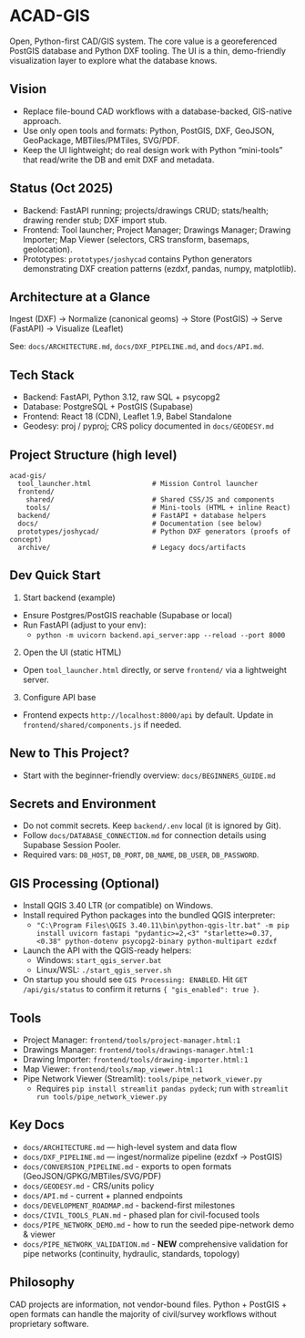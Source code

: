 # ACAD-GIS

Open, Python-first CAD/GIS system. The core value is a georeferenced PostGIS database and Python DXF tooling. The UI is a thin, demo-friendly visualization layer to explore what the database knows.

## Vision
- Replace file-bound CAD workflows with a database-backed, GIS-native approach.
- Use only open tools and formats: Python, PostGIS, DXF, GeoJSON, GeoPackage, MBTiles/PMTiles, SVG/PDF.
- Keep the UI lightweight; do real design work with Python “mini-tools” that read/write the DB and emit DXF and metadata.

## Status (Oct 2025)
- Backend: FastAPI running; projects/drawings CRUD; stats/health; drawing render stub; DXF import stub.
- Frontend: Tool launcher; Project Manager; Drawings Manager; Drawing Importer; Map Viewer (selectors, CRS transform, basemaps, geolocation).
- Prototypes: `prototypes/joshycad` contains Python generators demonstrating DXF creation patterns (ezdxf, pandas, numpy, matplotlib).

## Architecture at a Glance
Ingest (DXF) → Normalize (canonical geoms) → Store (PostGIS) → Serve (FastAPI) → Visualize (Leaflet)

See: `docs/ARCHITECTURE.md`, `docs/DXF_PIPELINE.md`, and `docs/API.md`.

## Tech Stack
- Backend: FastAPI, Python 3.12, raw SQL + psycopg2
- Database: PostgreSQL + PostGIS (Supabase)
- Frontend: React 18 (CDN), Leaflet 1.9, Babel Standalone
- Geodesy: proj / pyproj; CRS policy documented in `docs/GEODESY.md`

## Project Structure (high level)
```
acad-gis/
  tool_launcher.html               # Mission Control launcher
  frontend/
    shared/                        # Shared CSS/JS and components
    tools/                         # Mini-tools (HTML + inline React)
  backend/                         # FastAPI + database helpers
  docs/                            # Documentation (see below)
  prototypes/joshycad/             # Python DXF generators (proofs of concept)
  archive/                         # Legacy docs/artifacts
```

## Dev Quick Start
1) Start backend (example)
- Ensure Postgres/PostGIS reachable (Supabase or local)
- Run FastAPI (adjust to your env):
  - `python -m uvicorn backend.api_server:app --reload --port 8000`

2) Open the UI (static HTML)
- Open `tool_launcher.html` directly, or serve `frontend/` via a lightweight server.

3) Configure API base
- Frontend expects `http://localhost:8000/api` by default. Update in `frontend/shared/components.js` if needed.

## New to This Project?
- Start with the beginner-friendly overview: `docs/BEGINNERS_GUIDE.md`

## Secrets and Environment
- Do not commit secrets. Keep `backend/.env` local (it is ignored by Git).
- Follow `docs/DATABASE_CONNECTION.md` for connection details using Supabase Session Pooler.
- Required vars: `DB_HOST`, `DB_PORT`, `DB_NAME`, `DB_USER`, `DB_PASSWORD`.

## GIS Processing (Optional)
- Install QGIS 3.40 LTR (or compatible) on Windows.
- Install required Python packages into the bundled QGIS interpreter:
  - `"C:\Program Files\QGIS 3.40.11\bin\python-qgis-ltr.bat" -m pip install uvicorn fastapi "pydantic>=2,<3" "starlette>=0.37,<0.38" python-dotenv psycopg2-binary python-multipart ezdxf`
- Launch the API with the QGIS-ready helpers:
  - Windows: `start_qgis_server.bat`
  - Linux/WSL: `./start_qgis_server.sh`
- On startup you should see `GIS Processing: ENABLED`. Hit `GET /api/gis/status` to confirm it returns `{ "gis_enabled": true }`.

## Tools
- Project Manager: `frontend/tools/project-manager.html:1`
- Drawings Manager: `frontend/tools/drawings-manager.html:1`
- Drawing Importer: `frontend/tools/drawing-importer.html:1`
- Map Viewer: `frontend/tools/map_viewer.html:1`
- Pipe Network Viewer (Streamlit): `tools/pipe_network_viewer.py`
  - Requires `pip install streamlit pandas pydeck`; run with `streamlit run tools/pipe_network_viewer.py`

## Key Docs
- `docs/ARCHITECTURE.md` — high-level system and data flow
- `docs/DXF_PIPELINE.md` — ingest/normalize pipeline (ezdxf → PostGIS)
- `docs/CONVERSION_PIPELINE.md` - exports to open formats (GeoJSON/GPKG/MBTiles/SVG/PDF)
- `docs/GEODESY.md` - CRS/units policy
- `docs/API.md` - current + planned endpoints
- `docs/DEVELOPMENT_ROADMAP.md` - backend-first milestones
- `docs/CIVIL_TOOLS_PLAN.md` - phased plan for civil-focused tools
- `docs/PIPE_NETWORK_DEMO.md` - how to run the seeded pipe-network demo & viewer
- `docs/PIPE_NETWORK_VALIDATION.md` - **NEW** comprehensive validation for pipe networks (continuity, hydraulic, standards, topology)

## Philosophy
CAD projects are information, not vendor-bound files. Python + PostGIS + open formats can handle the majority of civil/survey workflows without proprietary software.
